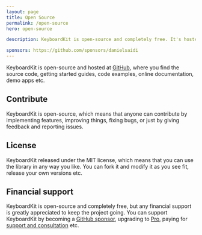 ```yaml
---
layout: page
title: Open Source
permalink: /open-source
hero: open-source

description: KeyboardKit is open-source and completely free. It's hosted at GitHub and licensed under the MIT license.

sponsors: https://github.com/sponsors/danielsaidi
---
```



KeyboardKit is open-source and hosted at [GitHub]({{site.github_url}}), where you find the source code, getting started guides, code examples, online documentation, demo apps etc.


## Contribute

KeyboardKit is open-source, which means that anyone can contribute by implementing features, improving things, fixing bugs, or just by giving feedback and reporting issues.


## License

KeyboardKit released under the MIT license, which means that you can use the library in any way you like. You can fork it and modify it as you see fit, release your own versions etc.


## Financial support

KeyboardKit is open-source and completely free, but any financial support is greatly appreciated to keep the project going. You can support KeyboardKit by becoming a [GitHub sponsor]({{page.sponsors}}), upgrading to [Pro](/pro), paying for [support and consultation](mailto:{{site.email}}?subject=Support) etc.